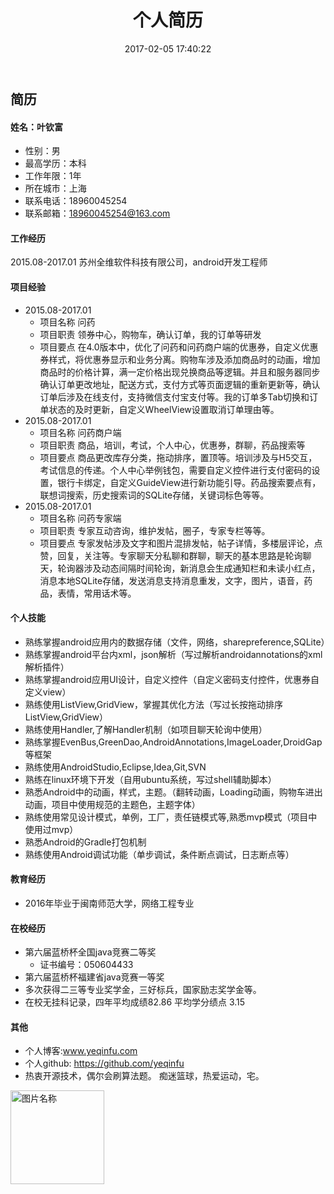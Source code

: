 ﻿---
title: 个人简历
date: 2017-02-05 17:40:22
tags:
---
## 简历
#### 姓名：叶钦富 
* 性别：男
* 最高学历：本科
* 工作年限：1年
* 所在城市：上海
* 联系电话：18960045254
* 联系邮箱：18960045254@163.com

#### 工作经历
2015.08-2017.01 
苏州全维软件科技有限公司，android开发工程师


#### 项目经验
* 2015.08-2017.01
  - 项目名称 问药
  - 项目职责 领券中心，购物车，确认订单，我的订单等研发
  - 项目要点 在4.0版本中，优化了问药和问药商户端的优惠券，自定义优惠券样式，将优惠券显示和业务分离。购物车涉及添加商品时的动画，增加商品时的价格计算，满一定价格出现兑换商品等逻辑。并且和服务器同步确认订单更改地址，配送方式，支付方式等页面逻辑的重新更新等，确认订单后涉及在线支付，支持微信支付宝支付等。我的订单多Tab切换和订单状态的及时更新，自定义WheelView设置取消订单理由等。
* 2015.08-2017.01
  - 项目名称 问药商户端
  - 项目职责 商品，培训，考试，个人中心，优惠券，群聊，药品搜索等
  - 项目要点 商品更改库存分类，拖动排序，置顶等。培训涉及与H5交互，考试信息的传递。个人中心举例钱包，需要自定义控件进行支付密码的设置，银行卡绑定，自定义GuideView进行新功能引导。药品搜索要点有，联想词搜索，历史搜索词的SQLite存储，关键词标色等等。
* 2015.08-2017.01
  - 项目名称 问药专家端
  - 项目职责 专家互动咨询，维护发帖，圈子，专家专栏等等。
  - 项目要点  专家发帖涉及文字和图片混排发帖，帖子详情，多楼层评论，点赞，回复，关注等。专家聊天分私聊和群聊，聊天的基本思路是轮询聊天，轮询器涉及动态间隔时间轮询，新消息会生成通知栏和未读小红点，消息本地SQLite存储，发送消息支持消息重发，文字，图片，语音，药品，表情，常用话术等。

#### 个人技能
* 熟练掌握android应用内的数据存储（文件，网络，sharepreference,SQLite）
* 熟练掌握android平台内xml，json解析（写过解析androidannotations的xml解析插件）
* 熟练掌握android应用UI设计，自定义控件（自定义密码支付控件，优惠券自定义view）
* 熟练使用ListView,GridView，掌握其优化方法（写过长按拖动排序ListView,GridView）
* 熟练使用Handler,了解Handler机制（如项目聊天轮询中使用）
* 熟练掌握EvenBus,GreenDao,AndroidAnnotations,ImageLoader,DroidGap等框架
* 熟练使用AndroidStudio,Eclipse,Idea,Git,SVN
* 熟练在linux环境下开发（自用ubuntu系统，写过shell辅助脚本）
* 熟悉Android中的动画，样式，主题。（翻转动画，Loading动画，购物车进出动画，项目中使用规范的主题色，主题字体）
* 熟练使用常见设计模式，单例，工厂，责任链模式等,熟悉mvp模式（项目中使用过mvp）
* 熟悉Android的Gradle打包机制　
* 熟练使用Android调试功能（单步调试，条件断点调试，日志断点等）



#### 教育经历
* 2016年毕业于闽南师范大学，网络工程专业

#### 在校经历
* 第六届蓝桥杯全国java竞赛二等奖
  - 证书编号：050604433
* 第六届蓝桥杯福建省java竞赛一等奖
* 多次获得二三等专业奖学金，三好标兵，国家励志奖学金等。
* 在校无挂科记录，四年平均成绩82.86 平均学分绩点 3.15

#### 其他
* 个人博客:www.yeqinfu.com
* 个人github: https://github.com/yeqinfu
* 热衷开源技术，偶尔会刷算法题。 痴迷篮球，热爱运动，宅。


















<img src="/imgs/叶钦富1208000532.jpg" width = "150"  alt="图片名称" align=center />

